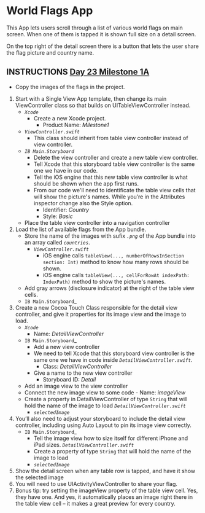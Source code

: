 # World Flags App

This App lets users scroll through a list of various world flags on main screen. When one of them is tapped it is shown full size on a detail screen.

On the top right of the detail screen there is a button that lets the user share the flag picture and country name.

## INSTRUCTIONS [Day 23 Milestone 1A](https://www.hackingwithswift.com/100/23)

  - Copy the images of the flags in the project.

1. Start with a Single View App template, then change its main ViewController class so that builds on UITableViewController instead.
   - _`Xcode`_
     - Create a new Xcode project.
       - Product Name: _Milestone1_
   - _`ViewController.swift`_
     - This class should inherit from table view controller instead of view controller.
   - _`IB Main.Storyboard`_
     - Delete the view controller and create a new table view controller.
     - Tell Xcode that this storyboard table view controller is the same one we have in our code.
     - Tell the iOS engine that this new table view controller is what should be shown when the app first runs.
     - From our code we'll need to identificate the table view cells that will show the picture's names. While you’re in the Attributes inspector change also the Style option.
       - Identifier: _Country_
       - Style: _Basic_
   - Place the table view controller into a navigation controller
2. Load the list of available flags from the App bundle.
   - Store the name of the images with sufix _`.png`_ of the App bundle into an array called _`countries`_.
     - _`ViewController.swift`_
       - iOS engine calls `tableView(..., numberOfRowsInSection section: Int)` method  to know how many rows should be shown. 
       - iOS engine calls `tableView(..., cellForRowAt indexPath: IndexPath)` method to show the picture's names.
   - Add gray arrows (disclosure indicator) at the right of the table view cells.
    - `IB Main.Storyboard`_
3. Create a new Cocoa Touch Class responsible for the detail view controller, and give it properties for its image view and the image to load.
   - _`Xcode`_
     - Name: _DetailViewController_
   - `IB Main.Storyboard`_
     - Add a new view controller
     - We need to tell Xcode that this storyboard view controller is the same one we have in code inside _`DetailViewController.swift`_.
       - Class: _DetailViewController_
     - Give a name to the new view controller
        - Storyboard ID: _Detail_
   - Add an image view to the view controller
   - Connect the new image view to some code
         - Name: _imageView_
   - Create a property in DetailViewController of type `String` that will hold the name of the image to load
     _`DetailViewController.swift`_
       - _`selectedImage`_
4. You’ll also need to adjust your storyboard to include the detail view controller, including using Auto Layout to pin its image view correctly.
   - `IB Main.Storyboard`_
     - Tell the image view how to size itself for different iPhone and iPad sizes.
   _`DetailViewController.swift`_
     - Create a property of type `String` that will hold the name of the image to load
     - _`selectedImage`_
5. Show the detail screen when any table row is tapped, and have it show the selected image
6. You will need to use UIActivityViewController to share your flag.
7. Bonus tip: try setting the imageView property of the table view cell. Yes, they have one. And yes, it automatically places an image right there in the table view cell – it makes a great preview for every country.
